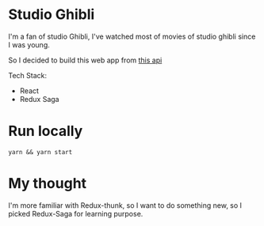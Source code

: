 # Studio Ghibli 

I'm a fan of studio Ghibli, I've watched most of movies of studio ghibli since I was young.

So I decided to build this web app from [this api](https://ghibliapi.herokuapp.com/)

Tech Stack:
- React
- Redux Saga

# Run locally

```
yarn && yarn start
```

# My thought

I'm more familiar with Redux-thunk, so I want to do something new, so I picked Redux-Saga for learning purpose. 